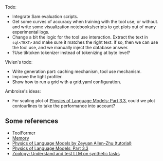 Todo:
- Integrate Sam evaluation scripts.
- Get some curves of accuracy when training with the tool use, or without. and write some visualization notebooks/scripts to get plots out of many experimental logs.
- Change a bit the logic for the tool use interaction. Extract the text in ```sql<TEXT>``` and make sure it matches the right text. If so, then we can use the tool use, and we manually inject the database answer.
- ?Use tiktoken tokenizer instead of tokenizing at byte level?

Vivien's todo:
- Write generation part: caching mechanism, tool use mechanism.
- Improve the light profiler.
- Show how to run a grid with a grid.yaml configuration.

Ambroise's ideas:
- For scaling plot of [Physics of Language Models: Part 3.3](https://arxiv.org/pdf/2404.05405), could we plot contourlines to take the performance into account?

## Some references
- [ToolFormer](https://arxiv.org/pdf/2302.04761)
- [Memory](https://arxiv.org/pdf/2407.01178v1)
- [Physics of Language Models by Zeyuan Allen-Zhu (tutorial)](https://www.youtube.com/watch?v=yBL7J0kgldU)
- [Physics of Language Models: Part 3.3](https://arxiv.org/pdf/2404.05405)
- [Zoology: Understand and test LLM on synthetic tasks](https://github.com/HazyResearch/zoology)